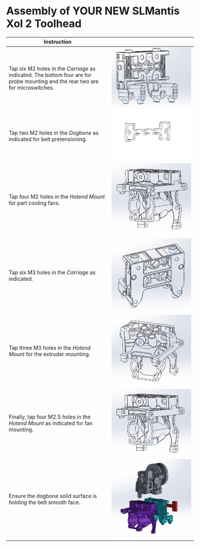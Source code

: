 # Assembly of YOUR NEW SLMantis Xol 2 Toolhead

| Instruction |   |
| ------------ | ------------ |
| Tap six M2 holes in the *Carriage* as indicated. The bottom four are for probe mounting and the rear two are for microswitches.  | ![Carriage M2 Holes](/Images/Assembly/carriage_tap6x_m2.PNG "Carriage M2 Tapped Holes")  |
| Tap two M2 holes in the *Dogbone* as indicated for belt pretensioning.  |  ![Dogbone M2 Holes](/Images/Assembly/tap_to_M2_dogbone.PNG "Belt Tensioning M2 Tapped Holes")  |
| Tap four M2 holes in the *Hotend Mount* for part cooling fans. |  ![Hotend Fan M2](/Images/Assembly/holder_tap_4x_m2.PNG "Cooling Fan Tapped Holes")  |
| Tap six M3 holes in the *Carriage* as indicated.  |  ![Carriage M3 Holes](/Images/Assembly/carriage_tap6x_m3.PNG "Carriage M3 Tapped Holes") |
| Tap three M3 holes in the *Hotend Mount* for the extruder mounting. |  ![Hotend Extruder Tapping](/Images/Assembly/holder_tap_3x_m3.PNG "Extruder M3 Threads") |
| Finally, tap four M2.5 holes in the *Hotend Mount* as indicated for fan mounting. | ![Hotend Fan Tapping](/Images/Assembly/holder_tap_4x_m2_5.PNG "Hotend Fan Tapped Holes")  |
| Ensure the dogbone solid surface is holding the belt smooth face. | ![Exploded View](/Images/Assembly/component_stackup.PNG "Exploded View")  |
